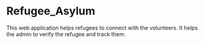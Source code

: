 # Refugee_Asylum
This web application helps refugees to connect with the volunteers. It helps the admin to verify the refugee and track them.
